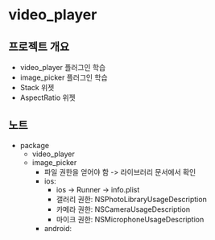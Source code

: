 # video_player

## 프로젝트 개요

- video_player 플러그인 학습
- image_picker 플러그인 학습
- Stack 위젯
- AspectRatio 위젯

## 노트

- package
  - video_player
  - image_picker
    - 파일 권한을 얻어야 함 -> 라이브러리 문서에서 확인
    - ios:
      - ios -> Runner -> info.plist
      - 갤러리 권한: NSPhotoLibraryUsageDescription
      - 카메라 권한: NSCameraUsageDescription
      - 마이크 권한: NSMicrophoneUsageDescription
    - android:
